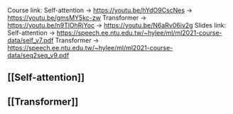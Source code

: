 Course link:
	Self-attention
	-> https://youtu.be/hYdO9CscNes
	-> https://youtu.be/gmsMY5kc-zw
	Transformer
	-> https://youtu.be/n9TlOhRjYoc
	-> https://youtu.be/N6aRv06iv2g
Slides link:
	Self-attention -> https://speech.ee.ntu.edu.tw/~hylee/ml/ml2021-course-data/self_v7.pdf
	Transformer -> https://speech.ee.ntu.edu.tw/~hylee/ml/ml2021-course-data/seq2seq_v9.pdf

## [[Self-attention]]
## [[Transformer]]
